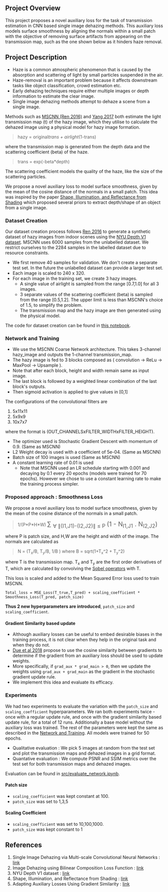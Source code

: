 ## Project Overview

This project proposes a novel auxiliary loss for the task of transmission estimation in CNN based single image dehazing methods. This auxiliary loss models surface smoothness by aligning the normals within a small patch with the objective of removing surface artifacts from appearing on the transmission map, such as the one shown below as it hinders haze removal.


## Project Description

* Haze is a common atmospheric phenomenon that is caused by the absorption and scattering of light by small particles suspended in the air.
* Haze-removal is an important problem because it affects downstream tasks like object classification, crowd estimation etc.
* Early dehazing techniques require either multiple images or depth information to estimate the clear image.
* Single image dehazing methods attempt to dehaze a scene from a single image.

Methods such as [MSCNN (Ren 2016)][1] and [Yang 2017][2] both estimate the light transmission map (t) of the hazy image, which they utilise to calculate the dehazed image using a physical model for hazy image formation.

> hazy = original*trans + airlight*(1-trans)

where the transmission map is generated from the depth data and the scattering coefficient (beta) of the haze. 

> trans = exp(-beta*depth)

The scattering coefficient models the quality of the haze, like the size of the scattering particles.

We propose a novel auxiliary loss to model surface smoothness, given by the mean of the cosine distance of the normals in a small patch. This idea was inspired by the paper [Shape, Illumination, and Reflectance from Shading][4] which proposed several priors to extract depth/shape of an object from a single image. 

### Dataset Creation

Our dataset creation process follows [Ren 2016][1] to generate a synthetic dataset of hazy images from indoor scenes using the [NYU Depth V1 dataset][3]. MSCNN uses 6000 samples from the unlabelled dataset. We restrict ourselves to the 2284 samples in the labelled dataset due to resource constraints.

* We first remove 40 samples for validation. We don't create a separate test set. In the future the unlabelled dataset can provide a larger test set.
* Each image is scaled to 240 x 320.
* For each image in the training set, we create 3 hazy images.
	* A single value of airlight is sampled from the range [0.7,1.0] for all 3 images.
	* 3 separate values of the scattering coefficient (beta) is sampled from the range [0.5,1.2]. The upper limit is less than MSCNN's choice of 1.5, to simplify the problem.
	* The transmission map and the hazy image are then generated using the physical model.

The code for dataset creation can be found in [this notebook](/src/generate_data.ipynb).

### Network and Training

* We use the MSCNN Coarse Network architecture. This takes 3-channel hazy_image and outputs the 1-channel transmission_map.
* The hazy image is fed to 3 blocks composed as ( convolution -> ReLu -> MaxPool -> Upsample ).
* Note that after each block, height and width remain same as input image.
* The last block is followed by a weighted linear combination of the last block's outputs.
* Then sigmoid activation is applied to give values in \[0,1\]

The configurations of the convolutional filters are 
1. 5x11x11 
2. 5x9x9
3. 10x7x7

where the format is (OUT_CHANNELSxFILTER_WIDTHxFILTER_HEIGHT).

* The optimizer used is Stochastic Gradient Descent with momentum of 0.9. (Same as MSCNN)
* L2 Weight decay is used with a coefficient of 5e-04. (Same as MSCNN)
* Batch size of 100 images is used (Same as MSCNN)
* A constant learning rate of 0.01 is used
	* Note that MSCNN used an LR schedule starting with 0.001 and decaying by 0.1 every 20 epochs (models were trained for 70 epochs). However we chose to use a constant learning rate to make the training process simpler.


### Proposed approach : Smoothness Loss

We propose a novel auxiliary loss to model surface smoothness, given by the mean of the cosine distance of the normals in a small patch.

>  1/(P\*P\*H\*W) <span style="font-size:20px;"> &sum; <sub>&forall; &#8741;(I1,J1)-(I2,J2)&#8741; &le; P </sub> (1 - N<sub>I1,J1</sub> . N<sub>I2,J2</sub>)</span>

where P is patch size, and H,W are the height and width of the image. The normals are calculated as 

> N = (T<sub>x</sub>/B, T<sub>y</sub>/B, 1/B ) where B = sqrt(1+T<sub>x</sub>^2 + T<sub>y</sub>^2) 

where T is the transmission map. T<sub>x</sub> and T<sub>y</sub> are the first order derivatives of T, which are calculated by convolving the [Sobel operators](https://en.wikipedia.org/wiki/Sobel_operator) with T. 

This loss is scaled and added to the Mean Squared Error loss used to train MSCNN. 

```
Total_loss = MSE_Loss(T_true,T_pred) + scaling_coefficient * Smoothness_Loss(T_pred, patch_size)
```

**Thus 2 new hyperparameters are introduced**, ``patch_size`` and ``scaling_coefficient``.

#### Gradient Similarity based update

* Although auxiliary losses can be useful to embed desirable biases in the training process, it is not clear when they help in the original task and when they do not.
* [Due et al 2018][5] propose to use the cosine similarity between gradients to determine if the gradient from an auxiliary loss should be used to update weights.
* More specifically, if ``grad_aux * grad_main > 0``, then we update the weights using ``grad_aux + grad_main`` as the gradient in the stochastic gradient update rule.
* We implement this idea and evaluate its efficacy.

### Experiments

We had two experiments to evaluate the variation with the ``patch_size`` and ``scaling_coefficient`` hyperparameters. We ran both experiments twice - once with a regular update rule, and once with the gradient similarity based update rule, for a total of 12 runs. Additionally a base model without the auxiliary loss was trained. The rest of the parameters were kept the same as described in the [Network and Training](#network-and-training). All models were trained for 50 epochs.

* Qualitative evaluation : We pick 5 images at random from the test set and plot the transmission maps and dehazed images in a grid format.
* Quantative evaluation : We compute PSNR and SSIM metrics over the test set for both transmission maps and dehazed images.

Evaluation can be found in [src/evaluate_network.ipynb](https://nbviewer.jupyter.org/github/abarthakur/SI_dehazing/blob/master/src/evaluate_network.ipynb).

#### Patch size

* ``scaling_coefficient`` was kept constant at 100.
* ``patch_size`` was set to 1,3,5

#### Scaling Coefficient

* ``scaling_coefficient`` was set to 10,100,1000.
* ``patch_size`` was kept constant to 1


## References

1. Single Image Dehazing via Multi-scale Convolutional Neural Networks : [link][1]
2. Image Dehazing using Bilinear Composition Loss Function : [link][2]
3. NYU Depth V1 dataset : [link][3]
4. Shape, Illumination, and Reflectance from Shading : [link][4]
5. Adapting Auxiliary Losses Using Gradient Similarity : [link][5]


[1]: https://link.springer.com/chapter/10.1007/978-3-319-46475-6_10 "Single Image Dehazing via Multi-scale Convolutional Neural Networks"
[2]: https://arxiv.org/abs/1710.00279 "Image Dehazing using Bilinear Composition Loss Function"
[3]: https://cs.nyu.edu/~silberman/datasets/nyu_depth_v1.html "NYU Depth V1 dataset"
[4]: https://www2.eecs.berkeley.edu/Pubs/TechRpts/2013/EECS-2013-117.pdf "Shape, Illumination, and Reflectance from Shading"
[5]: https://arxiv.org/pdf/1812.02224.pdf "Adapting Auxiliary Losses Using Gradient Similarity"